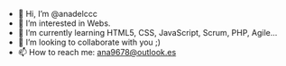 - 👋 Hi, I’m @anadelccc
- 👀 I’m interested in Webs.
- 🌱 I’m currently learning HTML5, CSS, JavaScript, Scrum, PHP, Agile...
- 💞️ I’m looking to collaborate with you ;)
- 📫 How to reach me: ana9678@outlook.es

<!---
anadelccc/anadelccc is a ✨ special ✨ repository because its `README.md` (this file) appears on your GitHub profile.
You can click the Preview link to take a look at your changes.
--->
